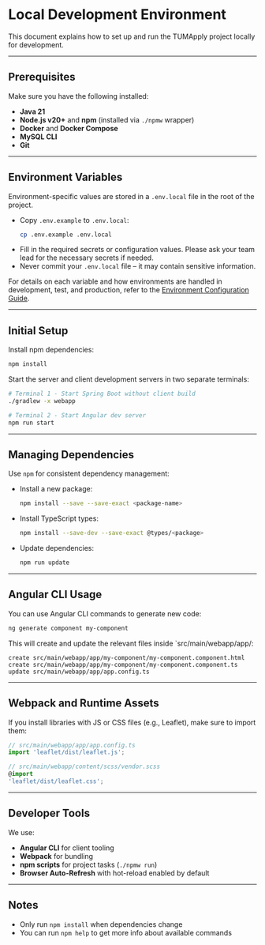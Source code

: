 # Local Development Environment

This document explains how to set up and run the TUMApply project locally for development.

---

## Prerequisites

Make sure you have the following installed:

- **Java 21**
- **Node.js v20+** and **npm** (installed via `./npmw` wrapper)
- **Docker** and **Docker Compose**
- **MySQL CLI**
- **Git**

---

## Environment Variables

Environment-specific values are stored in a `.env.local` file in the root of the project.

- Copy `.env.example` to `.env.local`:
  ```bash
  cp .env.example .env.local
  ```
- Fill in the required secrets or configuration values. Please ask your team lead for the necessary secrets if needed.
- Never commit your `.env.local` file – it may contain sensitive information.

For details on each variable and how environments are handled in development, test, and production, refer to
the [Environment Configuration Guide](environment-variables.md).

---

## Initial Setup

Install npm dependencies:

```bash
npm install
```

Start the server and client development servers in two separate terminals:

```bash
# Terminal 1 - Start Spring Boot without client build
./gradlew -x webapp

# Terminal 2 - Start Angular dev server
npm run start
```

---

## Managing Dependencies

Use `npm` for consistent dependency management:

- Install a new package:

  ```bash
  npm install --save --save-exact <package-name>
  ```

- Install TypeScript types:

  ```bash
  npm install --save-dev --save-exact @types/<package>
  ```

- Update dependencies:
  ```bash
  npm run update
  ```

---

## Angular CLI Usage

You can use Angular CLI commands to generate new code:

```bash
ng generate component my-component
```

This will create and update the relevant files inside `src/main/webapp/app/:

```
create src/main/webapp/app/my-component/my-component.component.html
create src/main/webapp/app/my-component/my-component.component.ts
update src/main/webapp/app/app.config.ts
```

---

## Webpack and Runtime Assets

If you install libraries with JS or CSS files (e.g., Leaflet), make sure to import them:

```ts
// src/main/webapp/app/app.config.ts
import 'leaflet/dist/leaflet.js';

// src/main/webapp/content/scss/vendor.scss
@import
'leaflet/dist/leaflet.css';
```

---

## Developer Tools

We use:

- **Angular CLI** for client tooling
- **Webpack** for bundling
- **npm scripts** for project tasks (`./npmw run`)
- **Browser Auto-Refresh** with hot-reload enabled by default

---

## Notes

- Only run `npm install` when dependencies change
- You can run `npm help` to get more info about available commands
